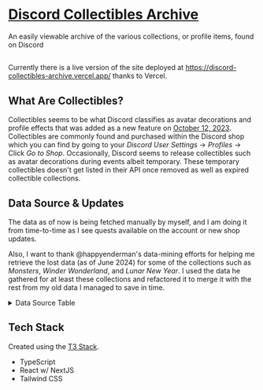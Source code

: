 # [Discord Collectibles Archive](https://discord-collectibles-archive.vercel.app/)

An easily viewable archive of the various collections, or profile items, found on Discord

##

Currently there is a live version of the site deployed at https://discord-collectibles-archive.vercel.app/ thanks to Vercel.

## What Are Collectibles?

Collectibles seems to be what Discord classifies as avatar decorations and profile effects that was added as a new feature on [October 12, 2023](https://discord.com/blog/avatar-decorations-collect-and-keep-the-newest-styles). Collectibles are commonly found and purchased within the Discord shop which you can find by going to your _Discord User Settings_ -> _Profiles_ -> Click _Go to Shop_. Occasionally, Discord seems to release collectibles such as avatar decorations during events albeit temporary. These temporary collectibles doesn't get listed in their API once removed as well as expired collectible collections.

## Data Source & Updates

The data as of now is being fetched manually by myself, and I am doing it from time-to-time as I see quests available on the account or new shop updates.

Also, I want to thank @happyenderman's data-mining efforts for helping me retrieve the lost data (as of June 2024) for some of the collections such as _Monsters_, _Winder Wonderland_, and _Lunar New Year_. I used the data he gathered for at least these collections and refactored it to merge it with the rest from my old data I managed to save in time.

<details>
	<summary>Data Source Table</summary>
	
    ![Data Source Table](https://i.imgur.com/0WKo7zN.png)
</details>

## Tech Stack

Created using the [T3 Stack](https://create.t3.gg/).

-   TypeScript
-   React w/ NextJS
-   Tailwind CSS
